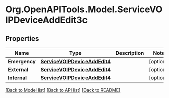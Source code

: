 # Org.OpenAPITools.Model.ServiceVOIPDeviceAddEdit3c

## Properties

Name | Type | Description | Notes
------------ | ------------- | ------------- | -------------
**Emergency** | [**ServiceVOIPDeviceAddEdit4**](ServiceVOIPDeviceAddEdit4.md) |  | [optional] 
**External** | [**ServiceVOIPDeviceAddEdit4**](ServiceVOIPDeviceAddEdit4.md) |  | [optional] 
**Internal** | [**ServiceVOIPDeviceAddEdit4**](ServiceVOIPDeviceAddEdit4.md) |  | [optional] 

[[Back to Model list]](../README.md#documentation-for-models) [[Back to API list]](../README.md#documentation-for-api-endpoints) [[Back to README]](../README.md)

